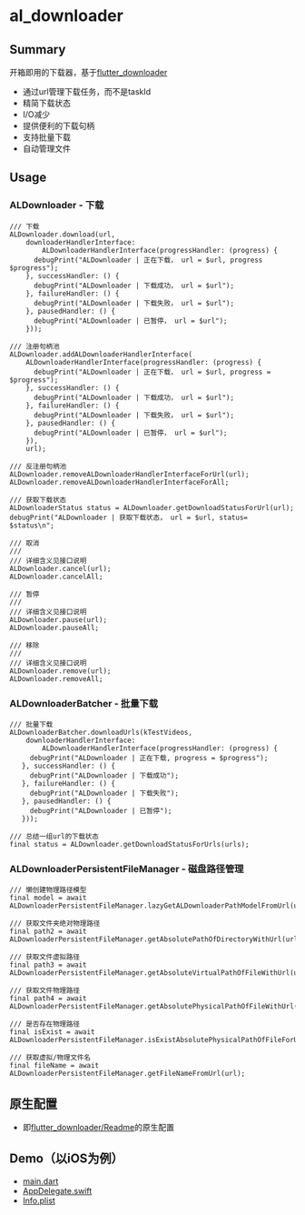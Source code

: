 # al_downloader

## Summary

开箱即用的下载器，基于[flutter_downloader](https://pub.dev/packages/flutter_downloader)

* 通过url管理下载任务，而不是taskId
* 精简下载状态
* I/O减少
* 提供便利的下载句柄
* 支持批量下载
* 自动管理文件

## Usage

### ALDownloader - 下载

```
/// 下载
ALDownloader.download(url,
    downloaderHandlerInterface:
        ALDownloaderHandlerInterface(progressHandler: (progress) {
      debugPrint("ALDownloader | 正在下载， url = $url, progress $progress");
    }, successHandler: () {
      debugPrint("ALDownloader | 下载成功， url = $url");
    }, failureHandler: () {
      debugPrint("ALDownloader | 下载失败， url = $url");
    }, pausedHandler: () {
      debugPrint("ALDownloader | 已暂停， url = $url");
    }));
```

```
/// 注册句柄池
ALDownloader.addALDownloaderHandlerInterface(
    ALDownloaderHandlerInterface(progressHandler: (progress) {
      debugPrint("ALDownloader | 正在下载， url = $url, progress = $progress");
    }, successHandler: () {
      debugPrint("ALDownloader | 下载成功， url = $url");
    }, failureHandler: () {
      debugPrint("ALDownloader | 下载失败， url = $url");
    }, pausedHandler: () {
      debugPrint("ALDownloader | 已暂停， url = $url");
    }),
    url);
```

```
/// 反注册句柄池
ALDownloader.removeALDownloaderHandlerInterfaceForUrl(url);
ALDownloader.removeALDownloaderHandlerInterfaceForAll;
```

```
/// 获取下载状态
ALDownloaderStatus status = ALDownloader.getDownloadStatusForUrl(url);
debugPrint("ALDownloader | 获取下载状态， url = $url, status= $status\n";
```

```
/// 取消
///
/// 详细含义见接口说明
ALDownloader.cancel(url);
ALDownloader.cancelAll;
```

```
/// 暂停
///
/// 详细含义见接口说明
ALDownloader.pause(url);
ALDownloader.pauseAll;
```

```
/// 移除
///
/// 详细含义见接口说明
ALDownloader.remove(url);
ALDownloader.removeAll;
```

### ALDownloaderBatcher - 批量下载

```
/// 批量下载
ALDownloaderBatcher.downloadUrls(kTestVideos,
    downloaderHandlerInterface:
        ALDownloaderHandlerInterface(progressHandler: (progress) {
     debugPrint("ALDownloader | 正在下载, progress = $progress");
   }, successHandler: () {
     debugPrint("ALDownloader | 下载成功");
   }, failureHandler: () {
     debugPrint("ALDownloader | 下载失败");
   }, pausedHandler: () {
     debugPrint("ALDownloader | 已暂停");
   }));
```

```
/// 总结一组url的下载状态
final status = ALDownloader.getDownloadStatusForUrls(urls);
```

### ALDownloaderPersistentFileManager - 磁盘路径管理

```
/// 懒创建物理路径模型
final model = await ALDownloaderPersistentFileManager.lazyGetALDownloaderPathModelFromUrl(url);

/// 获取文件夹绝对物理路径
final path2 = await ALDownloaderPersistentFileManager.getAbsolutePathOfDirectoryWithUrl(url);

/// 获取文件虚拟路径
final path3 = await ALDownloaderPersistentFileManager.getAbsoluteVirtualPathOfFileWithUrl(url);

/// 获取文件物理路径
final path4 = await ALDownloaderPersistentFileManager.getAbsolutePhysicalPathOfFileWithUrl(url);

/// 是否存在物理路径
final isExist = await ALDownloaderPersistentFileManager.isExistAbsolutePhysicalPathOfFileForUrl(url);

/// 获取虚拟/物理文件名
final fileName = await ALDownloaderPersistentFileManager.getFileNameFromUrl(url);
```

## 原生配置
- 即[flutter_downloader/Readme](https://pub.dev/packages/flutter_downloader)的原生配置

## Demo（以iOS为例）
- [main.dart](https://github.com/jackleemeta/al_downloader_flutter/blob/master/example/lib/main.dart)
- [AppDelegate.swift](https://github.com/jackleemeta/al_downloader_flutter/blob/master/example/ios/Runner/AppDelegate.swift)
- [Info.plist](https://github.com/jackleemeta/al_downloader_flutter/blob/master/example/ios/Runner/Info.plist)
